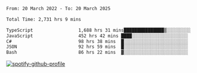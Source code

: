 <!--START_SECTION:waka-->

```txt
From: 20 March 2022 - To: 20 March 2025

Total Time: 2,731 hrs 9 mins

TypeScript                 1,688 hrs 31 mins███████████████▒░░░░░░░░░   61.82 %
JavaScript                 452 hrs 42 mins ████░░░░░░░░░░░░░░░░░░░░░   16.58 %
C#                         98 hrs 38 mins  █░░░░░░░░░░░░░░░░░░░░░░░░   03.61 %
JSON                       92 hrs 59 mins  █░░░░░░░░░░░░░░░░░░░░░░░░   03.41 %
Bash                       86 hrs 22 mins  ▓░░░░░░░░░░░░░░░░░░░░░░░░   03.16 %
```

<!--END_SECTION:waka-->
[![spotify-github-profile](https://spotify-github-profile.vercel.app/api/view?uid=c00zprrvy9xiloa9qnco3hmng&cover_image=true&theme=novatorem&show_offline=false&background_color=121212&bar_color=53b14f&bar_color_cover=false)](https://spotify-github-profile.vercel.app/api/view?uid=c00zprrvy9xiloa9qnco3hmng&redirect=true)



